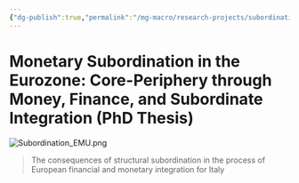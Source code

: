 ```yaml
---
{"dg-publish":true,"permalink":"/mg-macro/research-projects/subordination/","tags":["project","research","ongoing"],"created":"2023-12-11T21:42:32.000+00:00","updated":"2023-12-12T18:52:56.595+00:00"}
---
```



# Monetary Subordination in the Eurozone: Core-Periphery through Money, Finance, and Subordinate Integration (PhD Thesis)

![Subordination_EMU.png](/img/user/MG%20Macro/Attachments/Subordination_EMU.png)


> The consequences of structural subordination in the process of European financial and monetary integration for Italy  
  
